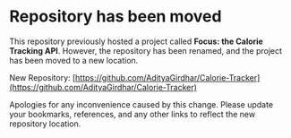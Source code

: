 # Repository has been moved
This repository previously hosted a project called **Focus: the Calorie Tracking API**. However, the repository has been renamed, and the project has been moved to a new location.

New Repository: [https://github.com/AdityaGirdhar/Calorie-Tracker](https://github.com/AdityaGirdhar/Calorie-Tracker)

Apologies for any inconvenience caused by this change. Please update your bookmarks, references, and any other links to reflect the new repository location.
